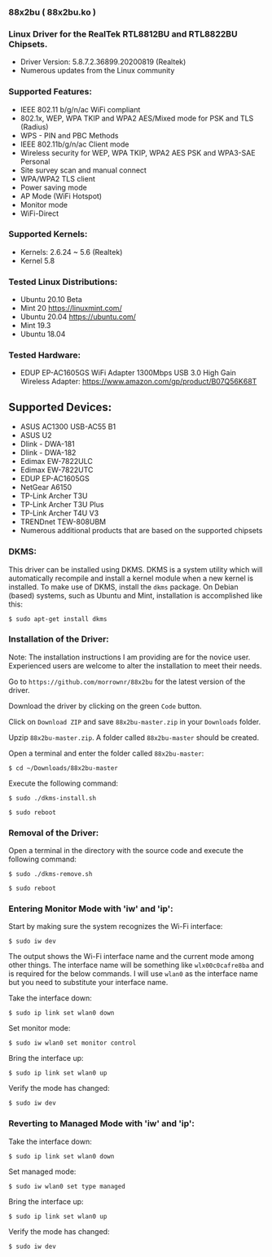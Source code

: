 ### 88x2bu ( 88x2bu.ko )

### Linux Driver for the RealTek RTL8812BU and RTL8822BU Chipsets.

- Driver Version: 5.8.7.2.36899.20200819 (Realtek)
- Numerous updates from the Linux community

### Supported Features:

- IEEE 802.11 b/g/n/ac WiFi compliant
- 802.1x, WEP, WPA TKIP and WPA2 AES/Mixed mode for PSK and TLS (Radius)
- WPS - PIN and PBC Methods
- IEEE 802.11b/g/n/ac Client mode
- Wireless security for WEP, WPA TKIP, WPA2 AES PSK and WPA3-SAE Personal
- Site survey scan and manual connect
- WPA/WPA2 TLS client
- Power saving mode
- AP Mode (WiFi Hotspot)
- Monitor mode
- WiFi-Direct

### Supported Kernels:

- Kernels: 2.6.24 ~ 5.6 (Realtek)
- Kernel 5.8

### Tested Linux Distributions:

- Ubuntu 20.10 Beta
- Mint 20			https://linuxmint.com/
- Ubuntu 20.04		https://ubuntu.com/
- Mint 19.3
- Ubuntu 18.04

### Tested Hardware:

- EDUP EP-AC1605GS WiFi Adapter 1300Mbps USB 3.0 High Gain Wireless Adapter:
  https://www.amazon.com/gp/product/B07Q56K68T

## Supported Devices:

* ASUS AC1300 USB-AC55 B1
* ASUS U2
* Dlink - DWA-181
* Dlink - DWA-182
* Edimax EW-7822ULC
* Edimax EW-7822UTC
* EDUP EP-AC1605GS
* NetGear A6150
* TP-Link Archer T3U
* TP-Link Archer T3U Plus
* TP-Link Archer T4U V3
* TRENDnet TEW-808UBM
* Numerous additional products that are based on the supported chipsets

### DKMS:
This driver can be installed using DKMS. DKMS is a system utility which will automatically recompile and install a kernel module when a new kernel is installed. To make use of DKMS, install the `dkms` package. On Debian (based) systems, such as Ubuntu and Mint, installation is accomplished like this:
```
$ sudo apt-get install dkms
```

### Installation of the Driver:

Note: The installation instructions I am providing are for the novice user. Experienced users are welcome to alter the installation to meet their needs.

Go to `https://github.com/morrownr/88x2bu` for the latest version of the driver.

Download the driver by clicking on the green `Code` button.

Click on `Download ZIP` and save `88x2bu-master.zip` in your `Downloads` folder.

Upzip `88x2bu-master.zip`. A folder called `88x2bu-master` should be created.

Open a terminal and enter the folder called `88x2bu-master`:

```
$ cd ~/Downloads/88x2bu-master
```

Execute the following command:
```
$ sudo ./dkms-install.sh
```
```
$ sudo reboot
```
### Removal of the Driver:

Open a terminal in the directory with the source code and execute the following command:
```
$ sudo ./dkms-remove.sh
```
```
$ sudo reboot
```

### Entering Monitor Mode with 'iw' and 'ip':
Start by making sure the system recognizes the Wi-Fi interface:
```
$ sudo iw dev
```

The output shows the Wi-Fi interface name and the current mode among other things. The interface name will be something like `wlx00c0cafre8ba` and is required for the below commands. I will use `wlan0` as the interface name but you need to substitute your interface name.

Take the interface down:
```
$ sudo ip link set wlan0 down
```

Set monitor mode:
```
$ sudo iw wlan0 set monitor control
```

Bring the interface up:
```
$ sudo ip link set wlan0 up
```

Verify the mode has changed:
```
$ sudo iw dev
```

### Reverting to Managed Mode with 'iw' and 'ip':

Take the interface down:
```
$ sudo ip link set wlan0 down
```

Set managed mode:
```
$ sudo iw wlan0 set type managed
```

Bring the interface up:
```
$ sudo ip link set wlan0 up
```

Verify the mode has changed:
```
$ sudo iw dev
```
